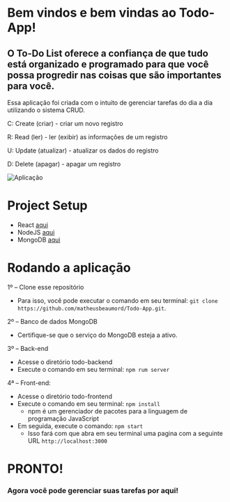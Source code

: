 # Bem vindos e bem vindas ao Todo-App!

## O To-Do List oferece a confiança de que tudo está organizado e programado para que você possa progredir nas coisas que são importantes para você.

Essa aplicação foi criada com o intuito de gerenciar tarefas do dia a dia utilizando o sistema CRUD.

C: Create (criar) - criar um novo registro

R: Read (ler) - ler (exibir) as informações de um registro

U: Update (atualizar) - atualizar os dados do registro

D: Delete (apagar) - apagar um registro

![Aplicação](https://res.cloudinary.com/dv6kodq2o/image/upload/v1620395836/Todo-App/Todo-App_cinfey.png)


# Project Setup

- React [aqui](https://docs.mongodb.com/manual/installation/)
- NodeJS [aqui](https://nodejs.org/pt-br/download/package-manager/)
- MongoDB [aqui](https://docs.mongodb.com/manual/installation/)

# Rodando a aplicação

1º – Clone esse repositório
- Para isso, você pode executar o comando em seu terminal: `git clone https://github.com/matheusbeaumord/Todo-App.git`.

2º – Banco de dados MongoDB
- Certifique-se que o serviço do MongoDB esteja a ativo.

3º – Back-end
- Acesse o diretório todo-backend
- Execute o comando em seu terminal: `npm rum server`

4ª – Front-end:
- Acesse o diretório todo-frontend
- Execute o comando em seu terminal: `npm install`
	- npm é um gerenciador de pacotes para a linguagem de programação JavaScript
- Em seguida, execute o comando: `npm start`
	- Isso fará com que abra em seu terminal uma pagina com a seguinte URL `http://localhost:3000`

# PRONTO! 

### Agora você pode gerenciar suas tarefas por aqui!
